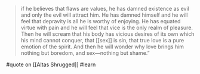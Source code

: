 > if he believes that flaws are values, he has damned existence as evil and only the evil will attract him. He has damned himself and he will feel that depravity is all he is worthy of enjoying. He has equated virtue with pain and he will feel that vice is the only realm of pleasure. Then he will scream that his body has vicious desires of its own which his mind cannot conquer, that [[sex]] is sin, that true love is a pure emotion of the spirit. And then he will wonder why love brings him nothing but boredom, and sex—nothing but shame.”

#quote  on [[Altas Shrugged]] #learn